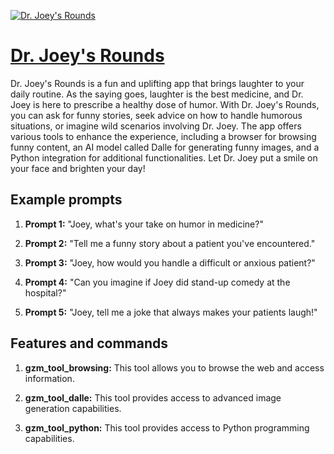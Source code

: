 [![Dr. Joey's Rounds](https://files.oaiusercontent.com/file-FPwyVKvpxyghRf8xHQoYGdyN?se=2123-10-17T00%3A16%3A26Z&sp=r&sv=2021-08-06&sr=b&rscc=max-age%3D31536000%2C%20immutable&rscd=attachment%3B%20filename%3D60145081-49ab-4dc4-8718-714c37bc7a05.png&sig=a7nPCD5a1yQm/pKaLBCiniyPONzEpsO7P7qQXYg8qr8%3D)](https://chat.openai.com/g/g-QY65JW87K-dr-joey-s-rounds)

# [Dr. Joey's Rounds](https://chat.openai.com/g/g-QY65JW87K-dr-joey-s-rounds)

Dr. Joey's Rounds is a fun and uplifting app that brings laughter to your daily routine. As the saying goes, laughter is the best medicine, and Dr. Joey is here to prescribe a healthy dose of humor. With Dr. Joey's Rounds, you can ask for funny stories, seek advice on how to handle humorous situations, or imagine wild scenarios involving Dr. Joey. The app offers various tools to enhance the experience, including a browser for browsing funny content, an AI model called Dalle for generating funny images, and a Python integration for additional functionalities. Let Dr. Joey put a smile on your face and brighten your day!

## Example prompts

1. **Prompt 1:** "Joey, what's your take on humor in medicine?"

2. **Prompt 2:** "Tell me a funny story about a patient you've encountered."

3. **Prompt 3:** "Joey, how would you handle a difficult or anxious patient?"

4. **Prompt 4:** "Can you imagine if Joey did stand-up comedy at the hospital?"

5. **Prompt 5:** "Joey, tell me a joke that always makes your patients laugh!"

## Features and commands

1. **gzm_tool_browsing:** This tool allows you to browse the web and access information.

2. **gzm_tool_dalle:** This tool provides access to advanced image generation capabilities.

3. **gzm_tool_python:** This tool provides access to Python programming capabilities.